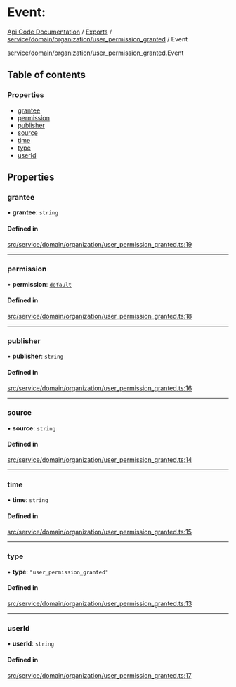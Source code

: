 # Event: 
 
[Api Code Documentation](../README.md) / [Exports](../modules.md) / [service/domain/organization/user\_permission\_granted](../modules/service_domain_organization_user_permission_granted.md) / Event

[service/domain/organization/user_permission_granted](../modules/service_domain_organization_user_permission_granted.md).Event

## Table of contents

### Properties

- [grantee](service_domain_organization_user_permission_granted.Event.md#grantee)
- [permission](service_domain_organization_user_permission_granted.Event.md#permission)
- [publisher](service_domain_organization_user_permission_granted.Event.md#publisher)
- [source](service_domain_organization_user_permission_granted.Event.md#source)
- [time](service_domain_organization_user_permission_granted.Event.md#time)
- [type](service_domain_organization_user_permission_granted.Event.md#type)
- [userId](service_domain_organization_user_permission_granted.Event.md#userid)

## Properties

### grantee

• **grantee**: `string`

#### Defined in

[src/service/domain/organization/user_permission_granted.ts:19](https://github.com/openkfw/TruBudget/blob/b9aaff0/api/src/service/domain/organization/user_permission_granted.ts#L19)

___

### permission

• **permission**: [`default`](../modules/authz_intents.md#default)

#### Defined in

[src/service/domain/organization/user_permission_granted.ts:18](https://github.com/openkfw/TruBudget/blob/b9aaff0/api/src/service/domain/organization/user_permission_granted.ts#L18)

___

### publisher

• **publisher**: `string`

#### Defined in

[src/service/domain/organization/user_permission_granted.ts:16](https://github.com/openkfw/TruBudget/blob/b9aaff0/api/src/service/domain/organization/user_permission_granted.ts#L16)

___

### source

• **source**: `string`

#### Defined in

[src/service/domain/organization/user_permission_granted.ts:14](https://github.com/openkfw/TruBudget/blob/b9aaff0/api/src/service/domain/organization/user_permission_granted.ts#L14)

___

### time

• **time**: `string`

#### Defined in

[src/service/domain/organization/user_permission_granted.ts:15](https://github.com/openkfw/TruBudget/blob/b9aaff0/api/src/service/domain/organization/user_permission_granted.ts#L15)

___

### type

• **type**: ``"user_permission_granted"``

#### Defined in

[src/service/domain/organization/user_permission_granted.ts:13](https://github.com/openkfw/TruBudget/blob/b9aaff0/api/src/service/domain/organization/user_permission_granted.ts#L13)

___

### userId

• **userId**: `string`

#### Defined in

[src/service/domain/organization/user_permission_granted.ts:17](https://github.com/openkfw/TruBudget/blob/b9aaff0/api/src/service/domain/organization/user_permission_granted.ts#L17)
